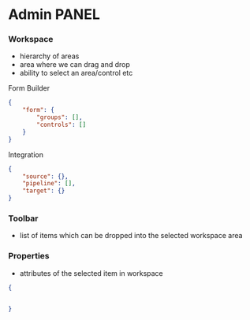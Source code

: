 # Admin PANEL


### Workspace
- hierarchy of areas
- area where we can drag and drop
- ability to select an area/control etc

Form Builder
```JSON
{
	"form": {
		"groups": [],
		"controls": []
	}
}
```

Integration

```JSON
{
	"source": {},
	"pipeline": [],
	"target": {}
}

```


### Toolbar
- list of items which can be dropped into the selected workspace area

### Properties
- attributes of the selected item in workspace


```JSON
{
	

}
```